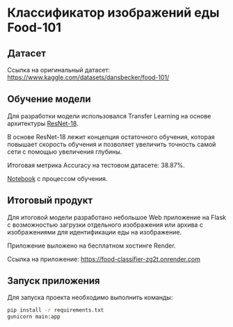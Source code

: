 # Классификатор изображений еды Food-101
## Датасет
Ссылка на оригинальный датасет: https://www.kaggle.com/datasets/dansbecker/food-101/
## Обучение модели
Для разработки модели использовался Transfer Learning на основе архитектуры [ResNet-18](https://arxiv.org/abs/1512.03385).

В основе ResNet-18 лежит концепция остаточного обучения, которая повышает скорость обучения и позволяет увеличить точность самой сети с помощью увеличения глубины.

Итоговая метрика Accuracy на тестовом датасете: 38.87%.

[Notebook](https://colab.research.google.com/drive/1AdgtEQqZuU78c8bTpXY7qCkYK2piMfPa#scrollTo=LXStGFMPoKok) с процессом обучения.
## Итоговый продукт
Для итоговой модели разработано небольшое Web приложение на Flask с возможностью загрузки отдельного изображения или архива с изображениями для идентификации еды на изображение.

Приложение выложено на бесплатном хостинге Render.

Ссылка на приложение: https://food-classifier-zg2t.onrender.com

## Запуск приложения
Для запуска проекта необходимо выполнить команды:
```bash
pip install -r requirements.txt
gunicorn main:app
```
